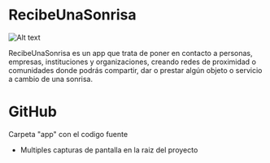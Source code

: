 # RecibeUnaSonrisa
![Alt text](http://i.imgur.com/7iF377O.png "Optional Title")

RecibeUnaSonrisa‬ es un app que trata de poner en contacto a personas, empresas, instituciones y organizaciones, creando redes de proximidad o comunidades donde podrás compartir, dar o prestar algún objeto o servicio a cambio de una sonrisa.

# GitHub
Carpeta "app" con el codigo fuente
- Multiples capturas de pantalla en la raiz del proyecto
